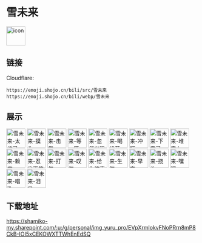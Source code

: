 # 雪未来
<img src="https://emoji.shojo.cn/bili/src/雪未来/icon.png" width="50" height="50" alt="icon">

## 链接
Cloudflare:
```
https://emoji.shojo.cn/bili/src/雪未来
https://emoji.shojo.cn/bili/webp/雪未来
```
## 展示
<img src="https://emoji.shojo.cn/bili/src/雪未来/雪未来-太棒了.png" width="50" height="50" alt="雪未来-太棒了">
<img src="https://emoji.shojo.cn/bili/src/雪未来/雪未来-摸头.png" width="50" height="50" alt="雪未来-摸头">
<img src="https://emoji.shojo.cn/bili/src/雪未来/雪未来-击掌.png" width="50" height="50" alt="雪未来-击掌">
<img src="https://emoji.shojo.cn/bili/src/雪未来/雪未来-等一等.png" width="50" height="50" alt="雪未来-等一等">
<img src="https://emoji.shojo.cn/bili/src/雪未来/雪未来-忽然出现.png" width="50" height="50" alt="雪未来-忽然出现">
<img src="https://emoji.shojo.cn/bili/src/雪未来/雪未来-喝奶茶.png" width="50" height="50" alt="雪未来-喝奶茶">
<img src="https://emoji.shojo.cn/bili/src/雪未来/雪未来-冲呀.png" width="50" height="50" alt="雪未来-冲呀">
<img src="https://emoji.shojo.cn/bili/src/雪未来/雪未来-下雪了.png" width="50" height="50" alt="雪未来-下雪了">
<img src="https://emoji.shojo.cn/bili/src/雪未来/雪未来-堆雪人.png" width="50" height="50" alt="雪未来-堆雪人">
<img src="https://emoji.shojo.cn/bili/src/雪未来/雪未来-赖床.png" width="50" height="50" alt="雪未来-赖床">
<img src="https://emoji.shojo.cn/bili/src/雪未来/雪未来-忍住不笑.png" width="50" height="50" alt="雪未来-忍住不笑">
<img src="https://emoji.shojo.cn/bili/src/雪未来/雪未来-打气.png" width="50" height="50" alt="雪未来-打气">
<img src="https://emoji.shojo.cn/bili/src/雪未来/雪未来-叹气.png" width="50" height="50" alt="雪未来-叹气">
<img src="https://emoji.shojo.cn/bili/src/雪未来/雪未来-给你惊喜.png" width="50" height="50" alt="雪未来-给你惊喜">
<img src="https://emoji.shojo.cn/bili/src/雪未来/雪未来-生气.png" width="50" height="50" alt="雪未来-生气">
<img src="https://emoji.shojo.cn/bili/src/雪未来/雪未来-早安.png" width="50" height="50" alt="雪未来-早安">
<img src="https://emoji.shojo.cn/bili/src/雪未来/雪未来-挠头.png" width="50" height="50" alt="雪未来-挠头">
<img src="https://emoji.shojo.cn/bili/src/雪未来/雪未来-嘿嘿.png" width="50" height="50" alt="雪未来-嘿嘿">
<img src="https://emoji.shojo.cn/bili/src/雪未来/雪未来-唱歌.png" width="50" height="50" alt="雪未来-唱歌">
<img src="https://emoji.shojo.cn/bili/src/雪未来/雪未来-泪目.png" width="50" height="50" alt="雪未来-泪目">

## 下载地址

https://shamiko-my.sharepoint.com/:u:/g/personal/img_yuru_pro/EVpXrmlokvFNoPRrn8mP8CkB-IOI5xCEKOWXTTWhEnEdSQ